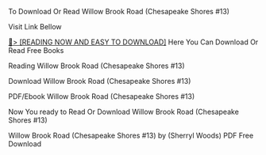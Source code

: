 To Download Or Read Willow Brook Road (Chesapeake Shores #13)

Visit Link Bellow

<a href="https://uk.ebookarea.xyz/?book=B01MYGF6KL">📖&gt; [READING NOW AND EASY TO DOWNLOAD]</a>
Here You Can Download Or Read Free Books

Reading Willow Brook Road (Chesapeake Shores #13)

Download Willow Brook Road (Chesapeake Shores #13)

PDF/Ebook Willow Brook Road (Chesapeake Shores #13)

Now You ready to Read Or Download Willow Brook Road (Chesapeake Shores #13)

Willow Brook Road (Chesapeake Shores #13) by (Sherryl Woods) PDF Free Download
